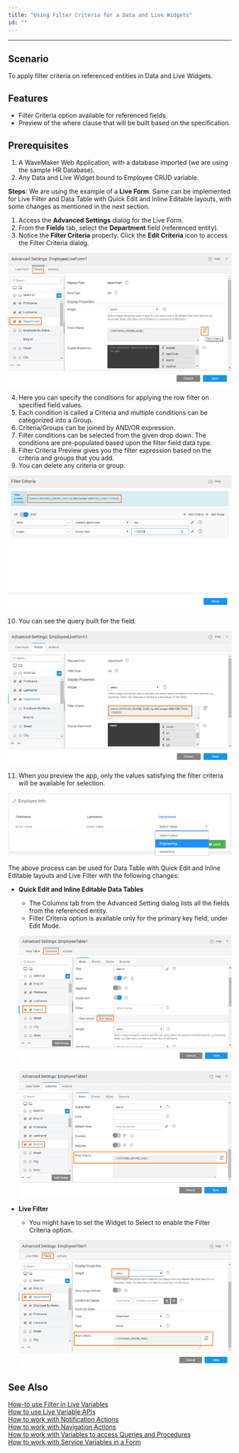 ```yaml
---
title: "Using Filter Criteria for a Data and Live Widgets"
id: ""
---
```

---

## Scenario

To apply filter criteria on referenced entities in Data and Live Widgets. 

## Features

- Filter Criteria option available for referenced fields.
- Preview of the where clause that will be built based on the specification.

## Prerequisites

1. A WaveMaker Web Application, with a database imported (we are using the sample HR Database).
2. Any Data and Live Widget bound to Employee CRUD variable.

**Steps**: We are using the example of a **Live Form**. Same can be implemented for Live Filter and Data Table with Quick Edit and Inline Editable layouts, with some changes as mentioned in the next section.

1. Access the **Advanced Settings** dialog for the Live Form.
2. From the **Fields** tab, select the **Department** field (referenced entity).
3. Notice the **Filter Criteria** property. Click the **Edit Criteria** icon to access the Filter Criteria dialog. 

[![](/learn/assets/liveform_filtercriteria1.png)](/learn/assets/liveform_filtercriteria1.png)


4. Here you can specify the conditions for applying the row filter on specified field values.
5. Each condition is called a Criteria and multiple conditions can be categorized into a Group.
6. Criteria/Groups can be joined by AND/OR expression.
7. Filter conditions can be selected from the given drop down. The conditions are pre-populated based upon the filter field data type.
8. Filter Criteria Preview gives you the filter expression based on the criteria and groups that you add.
9. You can delete any criteria or group. 

[![](/learn/assets/liveform_filterfields.png)](/learn/assets/liveform_filterfields.png)

10. You can see the query built for the field. 

[![](/learn/assets/liveform_filtercriteria.png)](/learn/assets/liveform_filtercriteria.png)

11. When you preview the app, only the values satisfying the filter criteria will be available for selection. 

[![](/learn/assets/liveform_filtercriteria_run.png)](/learn/assets/liveform_filtercriteria_run.png)

The above process can be used for Data Table with Quick Edit and Inline Editable layouts and Live Filter with the following changes:

- **Quick Edit and Inline Editable Data Tables**
    
    - The Columns tab from the Advanced Setting dialog lists all the fields from the referenced entity.
    - Filter Criteria option is available only for the primary key field, under Edit Mode.
    
    [![](/learn/assets/datatable_filtercriteria1.png)](/learn/assets/datatable_filtercriteria1.png) 
    
    [![](/learn/assets/datatable_filtercriteria2.png)](/learn/assets/datatable_filtercriteria2.png)

- **Live Filter**
    
    - You might have to set the Widget to Select to enable the Filter Criteria option.
    
    [![](/learn/assets/livefilter_filtercriteria.png)](/learn/assets/livefilter_filtercriteria.png)

## See Also

[How-to use Filter in Live Variables](/learn/how-tos/using-filter-conditions-variable/)  
[How to use Live Variable APIs](/learn/how-tos/using-live-variable-apis/)  
[How to work with Notification Actions](/learn/how-tos/using-notification-actions/)  
[How to work with Navigation Actions](/learn/how-tos/using-navigation-action/)  
[How to work with Variables to access Queries and Procedures](/learn/how-tos/using-variables-queries-procedure/)  
[How to work with Service Variables in a Form](/learn/how-tos/using-service-variable-form/)  
